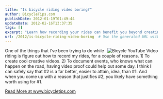 ```yaml
---
title: "Is bicycle riding video boring?"
author: BicycleTips.com
publishDate: 2012-01-19T01:49:44
updateDate: 2012-02-16T13:37:35
tags: []
excerpt: "Learn how recording your rides can benefit you beyond creating cool videos. Document events for safety and proof. Find out more at www.bicycletips.com."
url: /2012/is-bicycle-riding-video-boring  # Use the generated URL with year
---
```

<p><img src="https://www.bicycletips.com/Portals/18/Content/1-17-12-YouTube_337.jpg" alt="Bicycle YouTube Video" align="right" style="float: right;" />One of the things that I've been trying to do while riding is figure out how to record my rides, for a couple of reasons. 1) To create cool creative videos. 2) To document events, who knows what can happen on the road, having video proof could help out some day. I think I can safely say that #2 is a far better, easier to attain, idea, than #1. And when you come up with a reason that justifies #2, you likely have something worth using for #1.</p> <a href="https://www.bicycletips.com/tips/aid/21">Read More at www.bicycletips.com</a>


